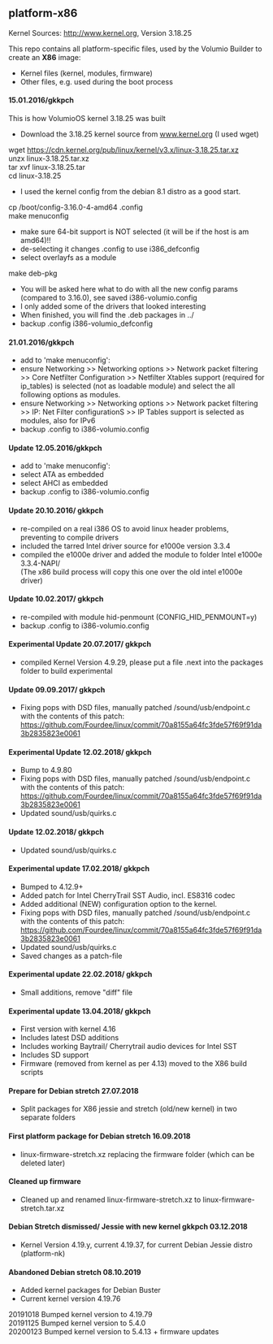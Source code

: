   
## platform-x86   

Kernel Sources: http://www.kernel.org, Version 3.18.25  

This repo contains all platform-specific files, used by the Volumio Builder 
to create an **X86** image:

- Kernel files (kernel, modules, firmware)  
- Other files, e.g. used during the boot process  

#### 15.01.2016/gkkpch  

This is how VolumioOS kernel 3.18.25 was built  
- Download the 3.18.25 kernel source from www.kernel.org (I used wget)  

wget https://cdn.kernel.org/pub/linux/kernel/v3.x/linux-3.18.25.tar.xz  
unzx linux-3.18.25.tar.xz  
tar xvf linux-3.18.25.tar  
cd linux-3.18.25  

- I used the kernel config from the debian 8.1 distro as a good start.  

cp /boot/config-3.16.0-4-amd64 .config      
make menuconfig  

- make sure 64-bit support is NOT selected (it will be if the host is am amd64)!!  
- de-selecting it changes .config to use i386_defconfig  
- select overlayfs as a module  

make deb-pkg  

- You will be asked here what to do with all the new config params (compared to 3.16.0), see saved i386-volumio.config
- I only added some of the drivers that looked interesting
- When finished, you will find the .deb packages in ../
- backup .config i386-volumio_defconfig

#### 21.01.2016/gkkpch  

- add to 'make menuconfig':
- ensure Networking >> Networking options >> Network packet filtering >> Core Netfilter Configuration >> Netfilter Xtables support (required for ip_tables) is selected (not as loadable module) and select the all following options as modules.
- ensure Networking >> Networking options >> Network packet filtering >> IP: Net Filter configurationS >> IP Tables support is selected as modules, also for IPv6
- backup .config to i386-volumio.config

#### Update 12.05.2016/gkkpch

- add to 'make menuconfig':
- select ATA as embedded
- select AHCI as embedded 
- backup .config to i386-volumio.config

#### Update 20.10.2016/ gkkpch

- re-compiled on a real i386 OS to avoid linux header problems, preventing to compile drivers
- included the tarred Intel driver source for e1000e version 3.3.4
- compiled the e1000e driver and added the module to folder Intel e1000e 3.3.4-NAPI/  
(The x86 build process will copy this one over the old intel e1000e driver)

#### Update 10.02.2017/ gkkpch
- re-compiled with module hid-penmount (CONFIG_HID_PENMOUNT=y)
- backup .config to i386-volumio.config

#### Experimental Update 20.07.2017/ gkkpch  
- compiled Kernel Version 4.9.29, please put a file .next into the packages folder to build experimental

#### Update 09.09.2017/ gkkpch

- Fixing pops with DSD files, manually patched /sound/usb/endpoint.c with the contents of this patch:  
https://github.com/Fourdee/linux/commit/70a8155a64fc3fde57f69f91da3b2835823e0061

#### Experimental Update 12.02.2018/ gkkpch

- Bump to 4.9.80   
- Fixing pops with DSD files, manually patched /sound/usb/endpoint.c with the contents of this patch:  
  https://github.com/Fourdee/linux/commit/70a8155a64fc3fde57f69f91da3b2835823e0061  
- Updated sound/usb/quirks.c

#### Update 12.02.2018/ gkkpch

- Updated sound/usb/quirks.c  

#### Experimental update 17.02.2018/ gkkpch

- Bumped to 4.12.9+
- Added patch for Intel CherryTrail SST Audio, incl. ES8316 codec
- Added additional (NEW) configuration option to the kernel.
- Fixing pops with DSD files, manually patched /sound/usb/endpoint.c with the contents of this patch:
  https://github.com/Fourdee/linux/commit/70a8155a64fc3fde57f69f91da3b2835823e0061
- Updated sound/usb/quirks.c
- Saved changes as a patch-file

#### Experimental update 22.02.2018/ gkkpch

- Small additions, remove "diff" file  

#### Experimental update 13.04.2018/ gkkpch

- First version with kernel 4.16
- Includes latest DSD additions
- Includes working Baytrail/ Cherrytrail audio devices for Intel SST
- Includes SD support
- Firmware (removed from kernel as per 4.13) moved to the X86 build scripts 

#### Prepare for Debian stretch 27.07.2018 

- Split packages for X86 jessie and stretch (old/new kernel) in two separate folders  

#### First platform package for Debian stretch 16.09.2018  

- linux-firmware-stretch.xz replacing the firmware folder (which can be deleted later)  

#### Cleaned up firmware

- Cleaned up and renamed linux-firmware-stretch.xz to linux-firmware-stretch.tar.xz

#### Debian Stretch dismissed/ Jessie with new kernel gkkpch 03.12.2018

- Kernel Version 4.19.y, current 4.19.37, for current Debian Jessie distro (platform-nk)  

#### Abandoned Debian stretch 08.10.2019
- Added kernel packages for Debian Buster
- Current kernel version 4.19.76

20191018	Bumped kernel version to 4.19.79  
20191125	Bumped kernel version to 5.4.0  
20200123	Bumped kernel version to 5.4.13 + firmware updates   



 



